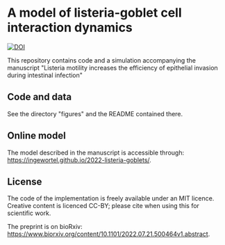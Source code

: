 # A model of listeria-goblet cell interaction dynamics

[![DOI](https://zenodo.org/badge/515284509.svg)](https://zenodo.org/badge/latestdoi/515284509)

This repository contains code and a simulation accompanying the manuscript "Listeria motility increases the efficiency of epithelial invasion during intestinal infection"

## Code and data

See the directory "figures" and the README contained there.

## Online model

The model described in the manuscript is accessible through: https://ingewortel.github.io/2022-listeria-goblets/.

## License

The code of the implementation is freely available under an MIT licence. Creative content is licenced CC-BY; please cite when using this for scientific work. 

The preprint is on bioRxiv: https://www.biorxiv.org/content/10.1101/2022.07.21.500464v1.abstract.

